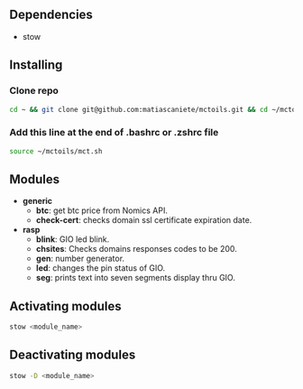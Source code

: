## Dependencies

- stow

## Installing

### Clone repo

```sh
cd ~ && git clone git@github.com:matiascaniete/mctoils.git && cd ~/mctoils
```

### Add this line at the end of .bashrc or .zshrc file

```sh
source ~/mctoils/mct.sh
```

## Modules

- **generic**
  - **btc**: get btc price from Nomics API.
  - **check-cert**: checks domain ssl certificate expiration date.
- **rasp**
  - **blink**: GIO led blink.
  - **chsites**: Checks domains responses codes to be 200.
  - **gen**: number generator.
  - **led**: changes the pin status of GIO.
  - **seg**: prints text into seven segments display thru GIO.

## Activating modules

```sh
stow <module_name>
```

## Deactivating modules

```sh
stow -D <module_name>
```

